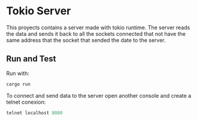 # Tokio Server

This proyects contains a server made with tokio runtime. The server reads the data and sends it
back to all the sockets connected that not have the same address that the socket that sended the date
to the server.

## Run and Test

Run with:

```rust
cargo run
```

To connect and send data to the server open another console and create a telnet conexion:

```rust
telnet localhost 8080
```
